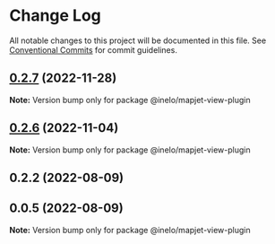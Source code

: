 # Change Log

All notable changes to this project will be documented in this file.
See [Conventional Commits](https://conventionalcommits.org) for commit guidelines.

## [0.2.7](https://github.com/inelo/mapjet/compare/@inelo/mapjet-view-plugin@0.2.6...@inelo/mapjet-view-plugin@0.2.7) (2022-11-28)

**Note:** Version bump only for package @inelo/mapjet-view-plugin

## [0.2.6](https://github.com/inelo/mapjet/compare/@inelo/mapjet-view-plugin@0.2.4...@inelo/mapjet-view-plugin@0.2.6) (2022-11-04)

**Note:** Version bump only for package @inelo/mapjet-view-plugin

## 0.2.2 (2022-08-09)

## 0.0.5 (2022-08-09)

**Note:** Version bump only for package @inelo/mapjet-view-plugin
